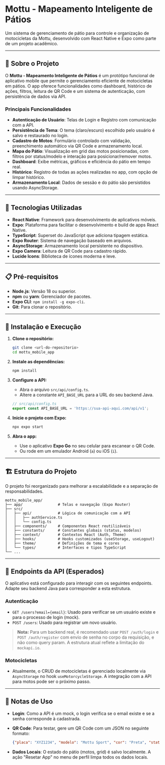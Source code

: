 # Mottu - Mapeamento Inteligente de Pátios

Um sistema de gerenciamento de pátio para controle e organização de motocicletas da Mottu, desenvolvido com React Native e Expo como parte de um projeto acadêmico.

---

## 📱 Sobre o Projeto

O **Mottu - Mapeamento Inteligente de Pátios** é um protótipo funcional de aplicativo mobile que permite o gerenciamento eficiente de motocicletas em pátios. O app oferece funcionalidades como dashboard, histórico de ações, filtros, leitura de QR Code e um sistema de autenticação, com persistência de dados via API.

### Principais Funcionalidades

- **Autenticação de Usuário**: Telas de Login e Registro com comunicação com a API.
- **Persistência de Tema**: O tema (claro/escuro) escolhido pelo usuário é salvo e restaurado no login.
- **Cadastro de Motos**: Formulário controlado com validação, preenchimento automático via QR Code e armazenamento local.
- **Mapa do Pátio**: Visualização em grid das motos posicionadas, com filtros por status/modelo e interação para posicionar/remover motos.
- **Dashboard**: Exibe métricas, gráficos e eficiência do pátio em tempo real.
- **Histórico**: Registro de todas as ações realizadas no app, com opção de limpar histórico.
- **Armazenamento Local**: Dados de sessão e do pátio são persistidos usando AsyncStorage.

---

## 🚀 Tecnologias Utilizadas

- **React Native**: Framework para desenvolvimento de aplicativos móveis.
- **Expo**: Plataforma para facilitar o desenvolvimento e build de apps React Native.
- **TypeScript**: Superset do JavaScript que adiciona tipagem estática.
- **Expo Router**: Sistema de navegação baseado em arquivos.
- **AsyncStorage**: Armazenamento local persistente no dispositivo.
- **Expo Camera**: Leitura de QR Code para cadastro rápido.
- **Lucide Icons**: Biblioteca de ícones moderna e leve.

---

## 📋 Pré-requisitos

- **Node.js**: Versão 18 ou superior.
- **npm** ou **yarn**: Gerenciador de pacotes.
- **Expo CLI**: `npm install -g expo-cli`.
- **Git**: Para clonar o repositório.

---

## 🔧 Instalação e Execução

1.  **Clone o repositório:**
    ```sh
    git clone <url-do-repositorio>
    cd mottu_mobile_app
    ```

2.  **Instale as dependências:**
    ```sh
    npm install
    ```

3.  **Configure a API:**
    -   Abra o arquivo `src/api/config.ts`.
    -   Altere a constante `API_BASE_URL` para a URL do seu backend Java.
    ```typescript
    // src/api/config.ts
    export const API_BASE_URL = 'https://sua-api-aqui.com/api/v1';
    ```

4.  **Inicie o projeto com Expo:**
    ```sh
    npx expo start
    ```

5.  **Abra o app:**
    -   Use o aplicativo **Expo Go** no seu celular para escanear o QR Code.
    -   Ou rode em um emulador Android (`a`) ou iOS (`i`).

---

## 🏗️ Estrutura do Projeto

O projeto foi reorganizado para melhorar a escalabilidade e a separação de responsabilidades.

```
mottu_mobile_app/
├── app/                # Telas e navegação (Expo Router)
├── src/
│   ├── api/            # Lógica de comunicação com a API
│   │   ├── authService.ts
│   │   └── config.ts
│   ├── components/     # Componentes React reutilizáveis
│   ├── constants/      # Constantes globais (status, modelos)
│   ├── context/        # Contextos React (Auth, Theme)
│   ├── hooks/          # Hooks customizados (useStorage, useLogout)
│   ├── theme/          # Definições de tema e cores
│   └── types/          # Interfaces e tipos TypeScript
└── ...
```

---

## 🔌 Endpoints da API (Esperados)

O aplicativo está configurado para interagir com os seguintes endpoints. Adapte seu backend Java para corresponder a esta estrutura.

### Autenticação
*   `GET /users?email={email}`: Usado para verificar se um usuário existe e para o processo de login (mock).
*   `POST /users`: Usado para registrar um novo usuário.

> **Nota:** Para um backend real, é recomendado usar `POST /auth/login` e `POST /auth/register` com envio de senha no corpo da requisição, e não como query param. A estrutura atual reflete a limitação do `mockapi.io`.

### Motocicletas
*   Atualmente, o CRUD de motocicletas é gerenciado localmente via `AsyncStorage` no hook `useMotorcycleStorage`. A integração com a API para motos pode ser o próximo passo.

---

## 📝 Notas de Uso

- **Login**: Como a API é um mock, o login verifica se o email existe e se a senha corresponde à cadastrada.
- **QR Code**: Para testar, gere um QR Code com um JSON no seguinte formato:
  ```json
  {"placa": "XYZ1234", "modelo": "Mottu Sport", "cor": "Preta", "status": "Em manutenção"}
  ```

- **Dados Locais**: O estado do pátio (motos, grid) é salvo localmente. A ação "Resetar App" no menu de perfil limpa todos os dados locais.
